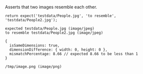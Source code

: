 Asserts that two images resemble each other.

```javascript#async:true
return expect('testdata/People.jpg', 'to resemble', 'testdata/People2.jpg');
```

```output
expected testdata/People.jpg (image/jpeg)
to resemble testdata/People2.jpg (image/jpeg)

{
  isSameDimensions: true,
  dimensionDifference: { width: 0, height: 0 },
  mismatchPercentage: 8.66 // expected 8.66 to be less than 1
}

/tmp/image.png (image/png)
```
